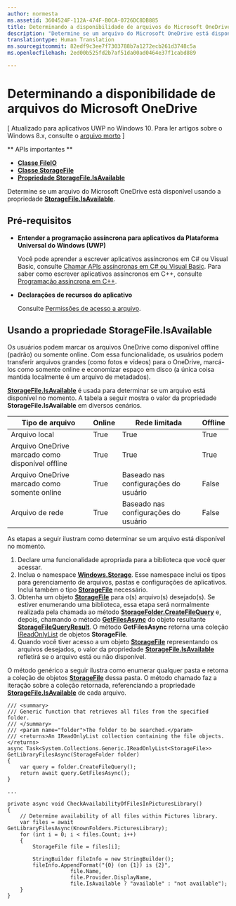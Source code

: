```yaml
---
author: normesta
ms.assetid: 3604524F-112A-474F-B0CA-0726DC8DB885
title: Determinando a disponibilidade de arquivos do Microsoft OneDrive
description: "Determine se um arquivo do Microsoft OneDrive está disponível usando a propriedade StorageFile.IsAvailable."
translationtype: Human Translation
ms.sourcegitcommit: 82edf9c3ee7f7303788b7a1272ecb261d3748c5a
ms.openlocfilehash: 2ed00b525fd2b7af51da00ad0464e37f1cabd889

---
```

# Determinando a disponibilidade de arquivos do Microsoft OneDrive

\[ Atualizado para aplicativos UWP no Windows 10. Para ler artigos sobre o Windows 8.x, consulte o [arquivo morto](http://go.microsoft.com/fwlink/p/?linkid=619132) \]


** APIs importantes **

-   [**Classe FileIO**](https://msdn.microsoft.com/library/windows/apps/Hh701440)
-   [**Classe StorageFile**](https://msdn.microsoft.com/library/windows/apps/BR227171)
-   [**Propriedade StorageFile.IsAvailable**](https://msdn.microsoft.com/library/windows/apps/windows.storage.storagefile.isavailable.aspx)

Determine se um arquivo do Microsoft OneDrive está disponível usando a propriedade [**StorageFile.IsAvailable**](https://msdn.microsoft.com/library/windows/apps/windows.storage.storagefile.isavailable.aspx).

## Pré-requisitos

-   **Entender a programação assíncrona para aplicativos da Plataforma Universal do Windows (UWP)**

    Você pode aprender a escrever aplicativos assíncronos em C# ou Visual Basic, consulte [Chamar APIs assíncronas em C# ou Visual Basic](https://msdn.microsoft.com/library/windows/apps/Mt187337). Para saber como escrever aplicativos assíncronos em C++, consulte [Programação assíncrona em C++](https://msdn.microsoft.com/library/windows/apps/Mt187334).

-   **Declarações de recursos do aplicativo**

    Consulte [Permissões de acesso a arquivo](file-access-permissions.md).

## Usando a propriedade StorageFile.IsAvailable

Os usuários podem marcar os arquivos OneDrive como disponível offline (padrão) ou somente online. Com essa funcionalidade, os usuários podem transferir arquivos grandes (como fotos e vídeos) para o OneDrive, marcá-los como somente online e economizar espaço em disco (a única coisa mantida localmente é um arquivo de metadados).

[**StorageFile.IsAvailable**](https://msdn.microsoft.com/library/windows/apps/windows.storage.storagefile.isavailable.aspx) é usada para determinar se um arquivo está disponível no momento. A tabela a seguir mostra o valor da propriedade **StorageFile.IsAvailable** em diversos cenários.

| Tipo de arquivo                              | Online | Rede limitada        | Offline |
|-------------------------------------------|--------|------------------------|---------|
| Arquivo local                                | True   | True                   | True    |
| Arquivo OneDrive marcado como disponível offline | True   | True                   | True    |
| Arquivo OneDrive marcado como somente online       | True   | Baseado nas configurações do usuário | False   |
| Arquivo de rede                              | True   | Baseado nas configurações do usuário | False   |

 

As etapas a seguir ilustram como determinar se um arquivo está disponível no momento.

1.  Declare uma funcionalidade apropriada para a biblioteca que você quer acessar.
2.  Inclua o namespace [**Windows.Storage**](https://msdn.microsoft.com/library/windows/apps/BR227346). Esse namespace inclui os tipos para gerenciamento de arquivos, pastas e configurações de aplicativos. Inclui também o tipo [**StorageFile**](https://msdn.microsoft.com/library/windows/apps/BR227171) necessário.
3.  Obtenha um objeto [**StorageFile**](https://msdn.microsoft.com/library/windows/apps/BR227171) para o(s) arquivo(s) desejado(s). Se estiver enumerando uma biblioteca, essa etapa será normalmente realizada pela chamada ao método [**StorageFolder.CreateFileQuery**](https://msdn.microsoft.com/library/windows/apps/BR227252) e, depois, chamando o método [**GetFilesAsync**](https://msdn.microsoft.com/library/windows/apps/br227276.aspx) do objeto resultante [**StorageFileQueryResult**](https://msdn.microsoft.com/library/windows/apps/BR208046). O método **GetFilesAsync** retorna uma coleção [IReadOnlyList](http://go.microsoft.com/fwlink/p/?LinkId=324970) de objetos **StorageFile**.
4.  Quando você tiver acesso a um objeto [**StorageFile**](https://msdn.microsoft.com/library/windows/apps/BR227171) representando os arquivos desejados, o valor da propriedade [**StorageFile.IsAvailable**](https://msdn.microsoft.com/library/windows/apps/windows.storage.storagefile.isavailable.aspx) refletirá se o arquivo está ou não disponível.

O método genérico a seguir ilustra como enumerar qualquer pasta e retorna a coleção de objetos [**StorageFile**](https://msdn.microsoft.com/library/windows/apps/BR227171) dessa pasta. O método chamado faz a iteração sobre a coleção retornada, referenciando a propriedade [**StorageFile.IsAvailable**](https://msdn.microsoft.com/library/windows/apps/windows.storage.storagefile.isavailable.aspx) de cada arquivo.

```CSharp
/// <summary>
/// Generic function that retrieves all files from the specified folder.
/// </summary>
/// <param name="folder">The folder to be searched.</param>
/// <returns>An IReadOnlyList collection containing the file objects.</returns>
async Task<System.Collections.Generic.IReadOnlyList<StorageFile>> GetLibraryFilesAsync(StorageFolder folder)
{
    var query = folder.CreateFileQuery();
    return await query.GetFilesAsync();
}

...

private async void CheckAvailabilityOfFilesInPicturesLibrary()
{
    // Determine availability of all files within Pictures library.
    var files = await GetLibraryFilesAsync(KnownFolders.PicturesLibrary);
    for (int i = 0; i < files.Count; i++)
    {
        StorageFile file = files[i];

        StringBuilder fileInfo = new StringBuilder();
        fileInfo.AppendFormat("{0} (on {1}) is {2}",
                    file.Name,
                    file.Provider.DisplayName,
                    file.IsAvailable ? "available" : "not available");
    }
}
```

 

 



<!--HONumber=Aug16_HO3-->


